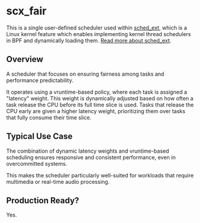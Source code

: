 # scx_fair

This is a single user-defined scheduler used within [sched_ext](https://github.com/sched-ext/scx/tree/main), which is a Linux kernel feature which enables implementing kernel thread schedulers in BPF and dynamically loading them. [Read more about sched_ext](https://github.com/sched-ext/scx/tree/main).

## Overview

A scheduler that focuses on ensuring fairness among tasks and performance
predictability.

It operates using a vruntime-based policy, where each task is assigned a
"latency" weight. This weight is dynamically adjusted based on how often a task
release the CPU before its full time slice is used. Tasks that release the CPU
early are given a higher latency weight, prioritizing them over tasks that
fully consume their time slice.

## Typical Use Case

The combination of dynamic latency weights and vruntime-based scheduling
ensures responsive and consistent performance, even in overcommitted systems.

This makes the scheduler particularly well-suited for workloads that require
multimedia or real-time audio processing.

## Production Ready?

Yes.
